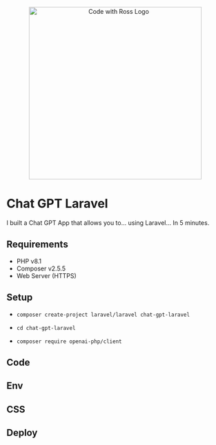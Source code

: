 <p align="center">
    <a href="https://www.codewithross.com/" target="_blank">
        <img src="https://assets.edlin.app/logo/codewithross/logo-dark.svg" width="400" alt="Code with Ross Logo">
    </a>
</p>

# Chat GPT Laravel

I built a Chat GPT App that allows you to... using Laravel... In 5 minutes.

## Requirements

- PHP v8.1
- Composer v2.5.5
- Web Server (HTTPS)

## Setup

- `composer create-project laravel/laravel chat-gpt-laravel`
- `cd chat-gpt-laravel`


- `composer require openai-php/client`

## Code


## Env


## CSS


## Deploy
